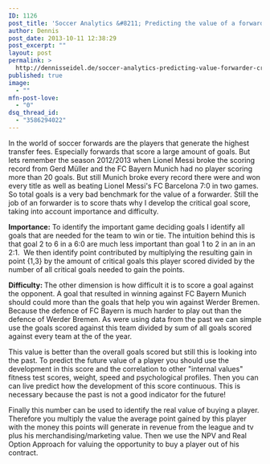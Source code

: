 ```yaml
---
ID: 1126
post_title: 'Soccer Analytics &#8211; Predicting the value of a forwarder the critical goal score'
author: Dennis
post_date: 2013-10-11 12:38:29
post_excerpt: ""
layout: post
permalink: >
  http://dennisseidel.de/soccer-analytics-predicting-value-forwarder-critical-goal-score/
published: true
image:
  - ""
mfn-post-love:
  - "0"
dsq_thread_id:
  - "3586294022"
---
```

In the world of soccer forwards are the players that generate the highest transfer fees. Especially forwards that score a large amount of goals. But lets remember the season 2012/2013 when Lionel Messi broke the scoring record from Gerd Müller and the FC Bayern Munich had no player scoring more than 20 goals. But still Munich broke every record there were and won every title as well as beating Lionel Messi's FC Barcelona 7:0 in two games.
So total goals is a very bad benchmark for the value of a forwarder. Still the job of an forwarder is to score thats why I develop the critical goal score, taking into account importance and difficulty.

<strong>Importance:</strong> To identify the important game deciding goals I identify all goals that are needed for the team to win or tie. The intuition behind this is that goal 2 to 6 in a 6:0 are much less important than goal 1 to 2 in an in an 2:1.  We then identify point contributed by multiplying the resulting gain in point {1,3} by the amount of critical goals this player scored divided by the number of all critical goals needed to gain the points.

<strong> Difficulty: </strong>The other dimension is how difficult it is to score a goal against the opponent. A goal that resulted in winning against FC Bayern Munich should could more than the goals that help you win against Werder Bremen. Because the defence of FC Bayern is much harder to play out than the defence of Werder Bremen. As were using data from the past we can simple use the goals scored against this team divided by sum of all goals scored against every team at the of the year.

This value is better than the overall goals scored but still this is looking into the past. To predict the future value of a player you should use the development in this score and the correlation to other "internal values" fitness test scores, weight, speed and psychological profiles. Then you can can live predict how the development of this score continuous. This is necessary because the past is not a good indicator for the future!

Finally this number can be used to identify the real value of buying a player. Therefore you multiply the value the average point gained by this player with the money this points will generate in revenue from the league and tv plus his merchandising/marketing value. Then we use the NPV and Real Option Approach for valuing the opportunity to buy a player out of his contract.